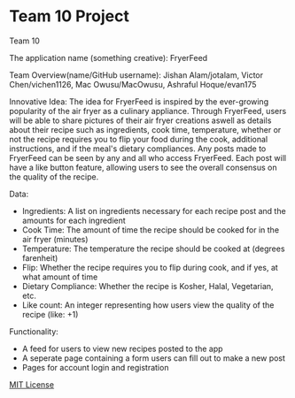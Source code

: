 # Team 10 Project

Team 10

The application name (something creative): FryerFeed

Team Overview(name/GitHub username): Jishan Alam/jotalam, Victor Chen/vichen1126, Mac Owusu/MacOwusu, Ashraful Hoque/evan175

Innovative Idea: The idea for FryerFeed is inspired by the ever-growing popularity of the air fryer as a culinary appliance. Through FryerFeed, users will be able to share pictures of their air fryer creations aswell as details about their recipe such as ingredients, cook time, temperature, whether or not the recipe requires you to flip your food during the cook, additional instructions, and if the meal's dietary compliances. Any posts made to FryerFeed can be seen by any and all who access FryerFeed. Each post will have a like button feature, allowing users to see the overall consensus on the quality of the recipe.

Data:
- Ingredients: A list on ingredients necessary for each recipe post and the amounts for each ingredient 
- Cook Time: The amount of time the recipe should be cooked for in the air fryer (minutes)
- Temperature: The temperature the recipe should be cooked at (degrees farenheit)
- Flip: Whether the recipe requires you to flip during cook, and if yes, at what amount of time
- Dietary Compliance: Whether the recipe is Kosher, Halal, Vegetarian, etc.
- Like count: An integer representing how users view the quality of the recipe (like: +1)

Functionality: 
- A feed for users to view new recipes posted to the app
- A seperate page containing a form users can fill out to make a new post
- Pages for account login and registration

[MIT License](https://opensource.org/licenses/MIT)
